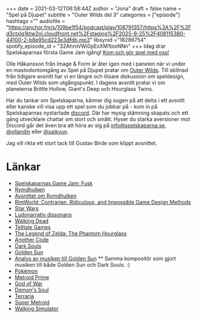 +++ 
date = 2021-03-12T06:58:44Z
author = "Jona"
draft = false
name = "Spel på Djupet"
subtitle = "Outer Wilds del 3"
categories = ["episode"]
hashtags =""
audiofile = "https://anchor.fm/s/109be1f54/podcast/play/108791357/https%3A%2F%2Fd3ctxlq1ktw2nl.cloudfront.net%2Fstaging%2F2025-8-25%2F408115380-44100-2-b8e95cd223e3dfdb.mp3"
libsynid ="18286754"
spotify_episode_id = "32AhrnVWi0pExXM1toxNNn"
+++
Idag drar Spelskaparnas första Game Jam igång! [Kom och gör spel med oss!](https://itch.io/jam/fusk)

Olle Håkansson från Image & Form är åter igen med i panelen när vi under en mastodontomgång av Spel på Djupet pratar om [Outer Wilds](https://store.steampowered.com/app/753640/Outer_Wilds/). Till skillnad från tidigare avsnitt har vi en längre och lösare diskussion om speldesign, med Outer Wilds som utgångspunkt. I dagens avsnitt pratar vi om planeterna Brittle Hollow, Giant's Deep och Hourglass Twins.

Har du tankar om Spelskaparna, känner dig sugen på att delta i ett avsnitt eller kanske vill visa upp ett spel som du jobbar på - kom in på Spelskaparnas nystartade [discord](https://discord.gg/hBHEXss). Där har mysig stämning skapats och ett gäng utvecklare chattar om stort och smått. Hyser du starka aversioner mot Discord går det även bra att höra av sig på info@spelskaparna.se, [@ollandin](https://twitter.com/ollelandin) eller [@saikyun](https://twitter.com/Saikyun).

Jag vill rikta ett stort tack till Gustav Birde som klippt avsnittet.

# Länkar
* [Spelskaparnas Game Jam: Fusk](https://itch.io/jam/fusk)
* [Rymdhulken](https://www.lexaloffle.com/bbs/?tid=39070)
* [Avsnittet om Rymdhulken](https://spelskaparna.com/episode/114/)
* [RimWorld: Contrarian, Ridiculous, and Impossible Game Design Methods](https://www.youtube.com/watch?v=VdqhHKjepiE)
* [Star Wars](https://en.wikipedia.org/wiki/Star_Wars)
* [Ludonarrativ dissonans](https://en.wikipedia.org/wiki/Ludonarrative_dissonance)
* [Walking Dead](https://store.steampowered.com/agecheck/app/207610/)
* [Telltale Games](https://telltale.com/)
* [The Legend of Zelda: The Phantom Hourglass](https://en.wikipedia.org/wiki/The_Legend_of_Zelda:_Phantom_Hourglass)
* [Another Code](https://en.wikipedia.org/wiki/Another_Code:_Two_Memories)
* [Dark Souls](https://store.steampowered.com/app/211420/DARK_SOULS_Prepare_To_Die_Edition/)
* [Golden Sun](https://en.wikipedia.org/wiki/Golden_Sun)
* [Analys av musiken till Golden Sun](https://www.youtube.com/watch?v=9yxEPZ1vCnM)
** Samma kompositör som gjort musiken till både Golden Sun och Dark Souls. :)
* [Pokémon](https://www.pokemon.com/us/)
* [Metroid Prime](https://en.wikipedia.org/wiki/Metroid_Prime)
* [God of War](https://en.wikipedia.org/wiki/God_of_War_(2018_video_game))
* [Demon's Soul](https://en.wikipedia.org/wiki/Demon%27s_Souls)
* [Terraria](https://terraria.org/)
* [Super Metroid](https://en.wikipedia.org/wiki/Super_Metroid)
* [Walking Simulator](https://en.wikipedia.org/wiki/Adventure_game#Walking_simulators)
